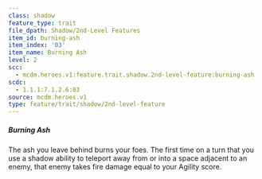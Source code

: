 ```yaml
---
class: shadow
feature_type: trait
file_dpath: Shadow/2nd-Level Features
item_id: burning-ash
item_index: '03'
item_name: Burning Ash
level: 2
scc:
  - mcdm.heroes.v1:feature.trait.shadow.2nd-level-feature:burning-ash
scdc:
  - 1.1.1:7.1.2.6:03
source: mcdm.heroes.v1
type: feature/trait/shadow/2nd-level-feature
---
```


##### Burning Ash

The ash you leave behind burns your foes. The first time on a turn that you use a shadow ability to teleport away from or into a space adjacent to an enemy, that enemy takes fire damage equal to your Agility score.
